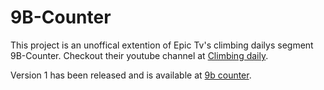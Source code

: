 # 9B-Counter

This project is an unoffical extention of Epic Tv's climbing dailys segment 9B-Counter. Checkout their youtube channel at [Climbing daily](https://www.youtube.com/channel/UCIRIbjrEHserQZ6O1Jd9wrg).

Version 1 has been released and is available at  [9b counter](https://9bcounter.com).